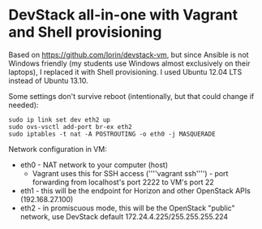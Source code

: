 # DevStack all-in-one with Vagrant and Shell provisioning


Based on https://github.com/lorin/devstack-vm, but since Ansible is not Windows friendly (my students use Windows almost exclusively on their laptops), I replaced it with Shell provisioning. I used Ubuntu 12.04 LTS instead of Ubuntu 13.10.

Some settings don't survive reboot (intentionally, but that could change if needed):
  
    sudo ip link set dev eth2 up
    sudo ovs-vsctl add-port br-ex eth2
    sudo iptables -t nat -A POSTROUTING -o eth0 -j MASQUERADE

Network configuration in VM:

* eth0 - NAT network to your computer (host)
	* Vagrant uses this for SSH access (''''vagrant ssh'''') - port forwarding from localhost's port 2222 to VM's port 22
* eth1 - this will be the endpoint for Horizon and other OpenStack APIs (192.168.27.100)
* eth2 - in promiscuous mode, this will be the OpenStack "public" network, use DevStack default 172.24.4.225/255.255.255.224

